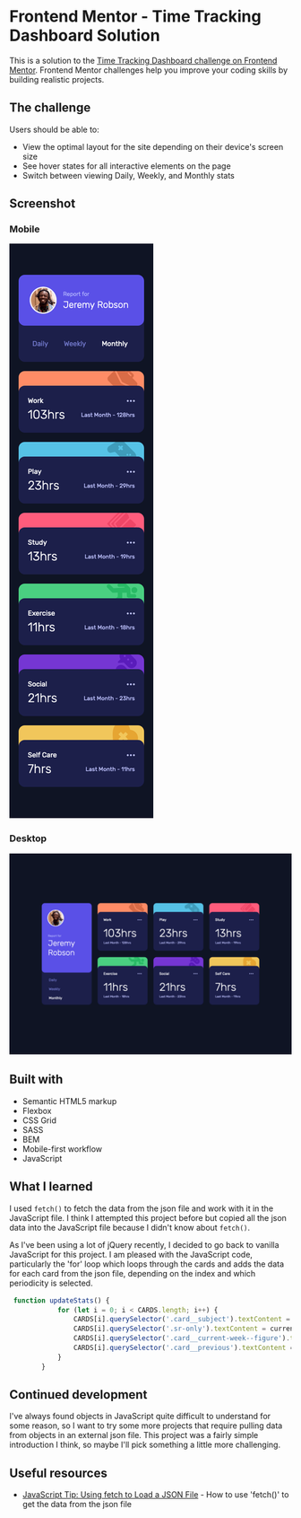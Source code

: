 # Frontend Mentor - Time Tracking Dashboard Solution

This is a solution to the [Time Tracking Dashboard challenge on Frontend Mentor](https://www.frontendmentor.io/challenges/time-tracking-dashboard-UIQ7167Jw). Frontend Mentor challenges help you improve your coding skills by building realistic projects. 

## The challenge

Users should be able to:

- View the optimal layout for the site depending on their device's screen size
- See hover states for all interactive elements on the page
- Switch between viewing Daily, Weekly, and Monthly stats

## Screenshot

### Mobile
![](screenshot-mobile.png)

### Desktop
![](screenshot-desktop.png)

## Built with

- Semantic HTML5 markup
- Flexbox
- CSS Grid
- SASS
- BEM
- Mobile-first workflow
- JavaScript

## What I learned

I used `fetch()` to fetch the data from the json file and work with it in the JavaScript file. I think I attempted this project before but copied all the json data into the JavaScript file because I didn't know about `fetch()`.

As I've been using a lot of jQuery recently, I decided to go back to vanilla JavaScript for this project. I am pleased with the JavaScript code, particularly the 'for' loop which loops through the cards and adds the data for each card from the json file, depending on the index and which periodicity is selected.

```js
 function updateStats() {
            for (let i = 0; i < CARDS.length; i++) {
                CARDS[i].querySelector('.card__subject').textContent = data[i].title;
                CARDS[i].querySelector('.sr-only').textContent = currentText;
                CARDS[i].querySelector('.card__current-week--figure').textContent = data[i].timeframes[periodicity].current + 'hrs';
                CARDS[i].querySelector('.card__previous').textContent = previousText + data[i].timeframes[periodicity].previous + 'hrs';
            }
        }
```

## Continued development

I've always found objects in JavaScript quite difficult to understand for some reason, so I want to try some more projects that require pulling data from objects in an external json file. This project was a fairly simple introduction I think, so maybe I'll pick something a little more challenging.

## Useful resources

- [JavaScript Tip: Using fetch to Load a JSON File](https://www.youtube.com/watch?v=1tVCwv_BX2M) - How to use 'fetch()' to get the data from the json file